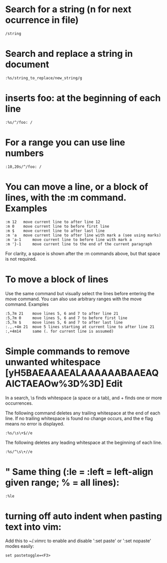 # Search for a string (n for next ocurrence in file)
```text
/string
```

# Search and replace a string in document
```text
:%s/string_to_replace/new_string/g
```

# inserts foo: at the beginning of each line
```text
:%s/^/foo: /
```

# For a range you can use line numbers
```text
:10,20s/^/foo: /
```

# You can move a line, or a block of lines, with the :m command. Examples
```text
:m 12 	move current line to after line 12
:m 0 	move current line to before first line
:m $ 	move current line to after last line
:m 'a 	move current line to after line with mark a (see using marks)
:m 'a-1 	move current line to before line with mark a
:m '}-1 	move current line to the end of the current paragraph
```
For clarity, a space is shown after the :m commands above, but that space is not required.

# To move a block of lines
Use the same command but visually select the lines before entering the move command. You can also use arbitrary ranges with the move command. Examples
```text
:5,7m 21 	move lines 5, 6 and 7 to after line 21
:5,7m 0 	move lines 5, 6 and 7 to before first line
:5,7m $ 	move lines 5, 6 and 7 to after last line
:.,.+4m 21 	move 5 lines starting at current line to after line 21
:,+4m14 	same (. for current line is assumed)
```

# Simple commands to remove unwanted whitespace [yH5BAEAAAEALAAAAAABAAEAQAICTAEAOw%3D%3D] Edit
In a search, \s finds whitespace (a space or a tab), and \+ finds one or more occurrences.

The following command deletes any trailing whitespace at the end of each line. If no trailing whitespace is found no change occurs, and the e flag means no error is displayed.
```text
:%s/\s\+$//e
```

The following deletes any leading whitespace at the beginning of each line.
```text
:%s/^\s\+//e
```

# " Same thing (:le = :left = left-align given range; % = all lines):
```text
:%le
```

# turning off auto indent when pasting text into vim:
Add this to ~/.vimrc to enable and disable ':set paste' or ':set nopaste' modes easily:
```text
set pastetoggle=<F3>
```
